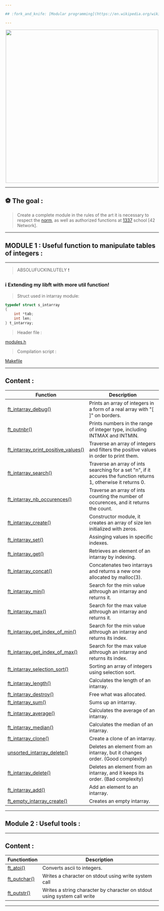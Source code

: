 ```yaml
---

## :fork_and_knife: [Modular programming](https://en.wikipedia.org/wiki/Modular_programming), beyond the Spaghetti mess :heavy_exclamation_mark:

---
```


</p>
<p align="center">
<img src="https://media2.giphy.com/media/l3vRf3QDkiCiNjXGM/giphy.gif?cid=790b761176ff3f599e97eecd1509a17c289bdf79c0ba4437&rid=giphy.gif&ct=g" width="500">
<p/>

---

## :soccer: The goal :

> Create a complete module in the rules of the art it is necessary to respect the [norm](https://github.com/ablaamim/Libft-Extended/blob/master/srcs/en.norm.pdf), 
as well as authorized functions at [1337](https://1337.ma/en/) school [42 Network].

---

## MODULE 1 : Useful function to manipulate tables of integers :

---

> ABSOLUFUCKINLUTELY :heavy_exclamation_mark:

### :information_source: Extending my libft with more util function!

> Struct used in intarray module:
```c
typedef struct s_intarray
{
	int	*tab;
	int	len;
} t_intarray;
```

> Header file :

 [modules.h](https://github.com/ablaamim/Libft_extended/blob/master/modules/intarray.h)

> Compilation script :

 [Makefile](https://github.com/ablaamim/Libft_extended/blob/master/Makefile)

---

## Content :

|Function | Description |
|---      |--- |
| [ft_intarray_debug()](https://github.com/ablaamim/Libft_extended/blob/master/modules/ft_intarray_debug.c) | Prints an array of integers in a form of a real array with "[ ]" on borders. |
| [ft_putnbr()](https://github.com/ablaamim/Libft_extended/blob/master/modules/ft_putnbr.c) | Prints numbers in the range of integer type, including INTMAX and INTMIN. |
| [ft_intarray_print_positive_values()](https://github.com/ablaamim/Libft_extended/blob/master/modules/ft_intarray_print_positive_values.c) | Traverse an array of integers and filters the positive values in order to print them. |
| [ft_intarray_search()](https://github.com/ablaamim/Libft_extended/blob/master/modules/ft_intarray_search.c)| Traverse an array of ints searching for a set "n", if it accures the function returns 1, otherwise it returns 0. |
| [ft_intarray_nb_occurences()](https://github.com/ablaamim/Libft-Extended/blob/master/modules/ft_intarray_nb_occurences.c) | Traverse an array of ints counting the number of occurences, and it returns the count. |
| [ft_intarray_create()](https://github.com/ablaamim/Libft-Extended/blob/master/modules/ft_intarray_create.c) | Constructor module, it creates an array of size len initialized with zeros. |
| [ft_intarray_set()](https://github.com/ablaamim/Libft-Extended/blob/master/modules/ft_intarray_set.c) | Assinging values in specific indexes. |
| [ft_intarray_get()](https://github.com/ablaamim/Libft-Extended/blob/master/modules/ft_intarray_get.c) | Retrieves an element of an intarray by indexing. |
| [ft_intarray_concat()]() | Concatenates two intarrays and returns a new one allocated by malloc(3). |
| [ft_intarray_min()]() | Search for the min value althrough an intarray and returns it. |
| [ft_intarray_max()]() | Search for the max value althrough an intarray and returns it. |
| [ft_intarray_get_index_of_min()]() | Search for the min value althrough an intarray and returns its index. |
| [ft_intarray_get_index_of_max()]() | Search for the max value althrough an intarray and returns its index. |
| [ft_intarray_selection_sort()](https://github.com/ablaamim/Libft-Extended/blob/master/modules/ft_intarray_sort.c) | Sorting an array of integers using selection sort. |
| [ft_intarray_length()](https://github.com/ablaamim/Libft-Extended/blob/master/modules/ft_intarray_length.c) | Calculates the length of an intarray. |
| [ft_intarray_destroy()](https://github.com/ablaamim/Libft-Extended/blob/master/modules/ft_intarray_destroy.c) | Free what was allocated. |
| [ft_intarray_sum()](https://github.com/ablaamim/Libft-Extended/blob/master/modules/ft_intarray_sum.c) | Sums up an intarray. |
| [ft_intarray_average()](https://github.com/ablaamim/Libft-Extended/blob/master/modules/ft_intarray_average.c)| Calculates the average of an intarray. |
| [ft_intarray_median()](https://github.com/ablaamim/Libft-Extended/blob/master/modules/ft_intarray_median.c) | Calculates the median of an intarray. |
| [ft_intarray_clone()](https://github.com/ablaamim/Libft-Extended/blob/master/modules/ft_intarray_clone.c)| Create a clone of an intarray. |
| [unsorted_intarray_delete()](https://github.com/ablaamim/Libft-Extended/blob/master/modules/UNSORTED_intarray_delete.c)| Deletes an element from an intarray, but it changes order. (Good complexity) |
| [ft_intarray_delete()](https://github.com/ablaamim/Libft-Extended/blob/master/modules/ft_intarray_delete.c)| Deletes an element from an intarray, and it keeps its order. (Bad complexity) |
|[ft_intarray_add()](https://github.com/ablaamim/Libft-Extended/blob/master/modules/ft_intarray_add.c)| Add an element to an intarray. |
|[ft_empty_intarray_create()](https://github.com/ablaamim/Libft_extended/blob/master/modules/ft_empty_intarray_create.c) | Creates an empty intarray. |

---

## Module 2 : Useful tools :

---

## Content :

| Functiontion | Description |
|--- |--- |
| [ft_atoi()]() | Converts ascii to integers. |
| [ft_putchar()]() | Writes a character on stdout using write system call |
| [ft_putstr()]() | Writes a string character by character on stdout using system call write |

---
